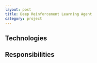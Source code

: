 ```yaml
---
layout: post
title: Deep Reinforcement Learning Agent
category: project
---
```


## Technologies

## Responsibilities
